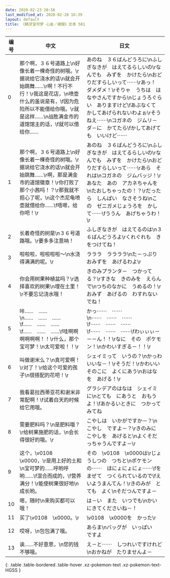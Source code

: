 ```yaml
---
date: 2020-02-23 20:56
last_modified_at: 2020-02-28 16:39
layout: default
title: 《精灵宝可梦 心金／魂银》文本 581
---
```

| 编号 | 中文 | 日文 |
| ---- | ---- | ---- |
| 0 | 那个啊，３６号道路上\n好像长着一棵奇怪的树哦。\r据说给它浇水的话\n就会开始跳舞……\r啊！不行不行！\r我这是花店，\n喷壶什么的虽说是有，\f因为危险所以不能借给你哦。\r就是这样……\n战胜满金市的道馆馆主的话，\f就可以借给你…… | あのね　３６ばんどうろに\nふしぎなきが　はえてるらしいの\rなんでも　みずを　かけたら\nおどりだすらしいって⋯⋯\rあっ！　ダメダメ！\rそりゃ　うちは　はなやさんですから\nじょうろぐらい　ありますけど\fあぶなくて　かしてあげられないわよぉ\rそうねえ⋯⋯\nコガネの　ジムリ－ダ－に　かてたら\fかしてあげても　いいけど⋯⋯ |
| 1 | 那个啊，３６号道路上\n好像长着一棵奇怪的树哦。\r据说给它浇水的话\n就会开始跳舞……\r啊，那是满金市的道馆徽章！\r你打败了那个小茜吗！？\r那我就不担心了呢，\n这个杰尼龟喷壶就借给你……\f唔嗯，给你吧！\r | あのね　３６ばんどうろに\nふしぎなきが　はえてるらしいの\rなんでも　みずを　かけたら\nおどりだすらしいって⋯⋯\rあら　それは\nコガネの　ジムバッジ！\rあなた　あの　アカネちゃんを\nたおしちゃったの！？\rだったら　しんぱい　なさそうね\nこの　ゼニガメじょうろを　かして⋯⋯\fううん　あげちゃうわ！\r |
| 2 | 长着奇怪的树是\n３６号道路哦。\r要多多注意呐！ | ふしぎなきが　はえてるのは\n３６ばんどうろよ\rくれぐれも　きをつけてね！ |
| 3 | 啦啦啦，啦啦啦啦～\n水浇得满满的呢。\r | ラララ　ララララ\nた－っぷり　おみずを　あげるわよ\r |
| 4 | 你会用树果种植盆吗？\r选择喜欢的树果\n埋在土里！\r不要忘记浇水哦！ | きのみプランタ－　つかってる？\rすきな　きのみを　えらんで\nつちのなかに　うめるの！\rおみず　あげるの　わすれないでね！ |
| 5 | 咔……　……\n……　……　……\f……　……　……\f……　……　……\f哇啊啊啊啊啊啊！！\r什么，那个宝可梦！\n太可爱啦！！\r | かっ⋯⋯　⋯⋯\n⋯⋯　⋯⋯　⋯⋯\f⋯⋯　⋯⋯　⋯⋯\f⋯⋯　⋯⋯　⋯⋯\fわぃぃぃ－－－ん！！\rなに　その　ポケモン！\nかわいすぎる－！！\r |
| 6 | 叫做谢米么？\n真可爱啊！\r对了！\r给这个可爱的孩子\n很搭配的花吧！\r | シェイミって　いうの？\nかっわいいな－！\rそうだ！\rかわいい　そのこに　よくにあう\nおはなを　あげる！\r |
| 7 | 我看葛拉西蒂亚花和谢米非常配啊！\f试着白天的时候给它用哦。 | グラシデアのはなは　シェイミに\nとても　にあうと　おもうよ！\fあかるいときに　つかってみてね |
| 8 | 需要肥料吗？\n是肥料哦？\r给树果施肥的话，\n会长得很好的哦。\r | こやしは　いかがですか－？\nこやし　ですよ－？\rきのみに　こやしを　あげると\nよくそだっちゃうんですよ－\r |
| 9 | 这个，\v0108　\x0000，\r是用上好的土和\n宝可梦的……呼哟呼哟……\f混合而成的，\f营养满分！\r能使树果很好地\n成长哟。 | その　\v0108　\x0000は\rじょうしつの　つちと\nポケモンの⋯⋯　ほにょにょにょ⋯⋯\fを　まぜて　つくられているので\fえいようまんてん！\rきのみが　とても　よく\nそだつんですよ－ |
| 10 | 嗯，随时\n来购买都可以哦！ | は－い　また　いつでも\nかいにきてくださいね－！ |
| 11 | 买了\v0108　\x0000。\r | \v0108　\x0000を　かった\r |
| 12 | 哎呀，\n包包满了哦。 | あらま\nバッグが　いっぱい　ですよ |
| 13 | 诶……不好意思，\n您的钱不够哦。 | え－と⋯⋯　しつれいですけれど\nおかねが　たりませんよ－ |
{: .table .table-bordered .table-hover .xz-pokemon-text .xz-pokemon-text-HGSS }